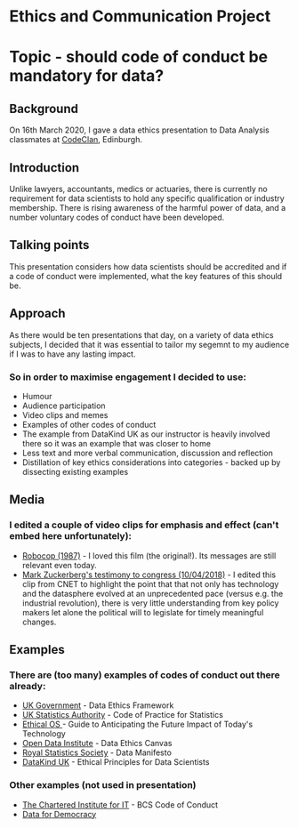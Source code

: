 # Ethics and Communication Project


# Topic - should code of conduct be mandatory for data?


## Background
On 16th March 2020, I gave a data ethics presentation to Data Analysis classmates at [CodeClan](https://codeclan.com/courses/data-courses/), Edinburgh.


## Introduction
Unlike lawyers, accountants, medics or actuaries, there is currently no requirement for data scientists to hold any specific qualification or industry membership. There is rising awareness of the harmful power of data, and a number voluntary codes of conduct have been developed.


## Talking points
This presentation considers how data scientists should be accredited and if a code of conduct were implemented, what the key features of this should be.

## Approach
As there would be ten presentations that day, on a variety of data ethics subjects, I decided that it was essential to tailor my segemnt to my audience if I was to have any lasting impact.  

### So in order to maximise engagement I decided to use:
* Humour
* Audience participation
* Video clips and memes
* Examples of other codes of conduct
* The example from DataKind UK as our instructor is heavily involved there so it was an example that was closer to home
* Less text and more verbal communication, discussion and reflection
* Distillation of key ethics considerations into categories - backed up by dissecting existing examples


## Media

### I edited a couple of video clips for emphasis and effect (can't embed here unfortunately):
* [Robocop (1987)](media/Robocop.mp4) - I loved this film (the original!).  Its messages are still relevant even today.   
* [Mark Zuckerberg's testimony to congress (10/04/2018)](media/Marcus.mp4) - I edited this clip from CNET to highlight the point that that not only has technology and the datasphere evolved at an unprecedented pace (versus e.g. the industrial revolution), there is very little understanding from key policy makers let alone the political will to legislate for timely meaningful changes.


## Examples

### There are (too many) examples of codes of conduct out there already:
* [UK Government](https://www.gov.uk/government/publications/data-ethics-framework#how-to-use-the-data-ethics-framework) - Data Ethics Framework
* [UK Statistics Authority](https://code.statisticsauthority.gov.uk) - Code of Practice for Statistics
* [Ethical OS	](https://ethicalos.org/wp-content/uploads/2018/08/Ethical-OS-Toolkit-2.pdf) - Guide to Anticipating the Future Impact of Today's Technology
* [Open Data Institute](https://theodi.org/topic/data-ethics-personal-data-and-privacy/) - Data Ethics Canvas
* [Royal Statistics Society](https://rss.org.uk/RSS/media/File-library/Policy/2019/9522-RSS-Data-Manifesto.pdf) - Data Manifesto
* [DataKind UK](https://www.datakind.org/blog/doing-data-for-good-right) - Ethical Principles for Data Scientists

### Other examples (not used in presentation)
* [The Chartered Institute for IT](https://www.bcs.org/membership/become-a-member/bcs-code-of-conduct/) - BCS Code of Conduct
* [Data for Democracy](https://www.datafordemocracy.org)
